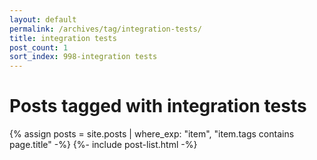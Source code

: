 ```yaml
---
layout: default
permalink: /archives/tag/integration-tests/
title: integration tests
post_count: 1
sort_index: 998-integration tests
---
```

<h1 class="page-heading">Posts tagged with integration tests</h1>
{% assign posts = site.posts | where_exp: "item", "item.tags contains page.title" -%}
{%- include post-list.html -%}
